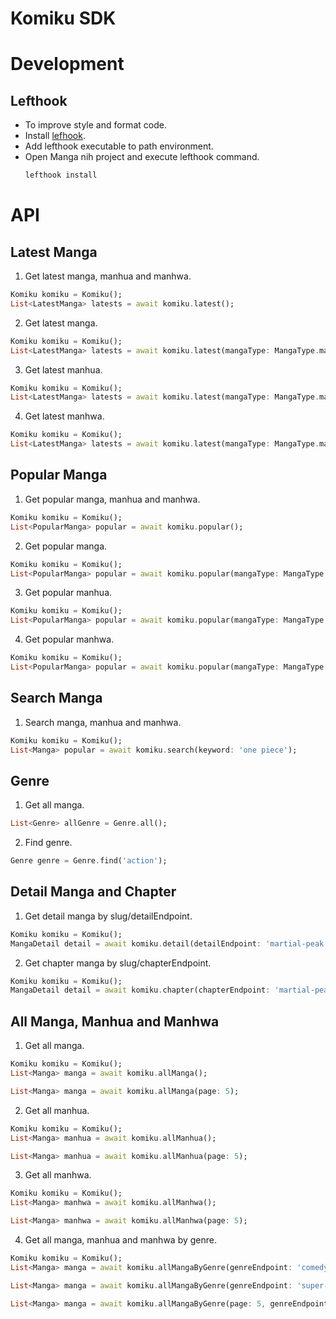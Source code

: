 # Komiku SDK

# Development

## Lefthook

- To improve style and format code.
- Install [lefhook](https://github.com/evilmartians/lefthook).
- Add lefthook executable to path environment.
- Open Manga nih project and execute lefthook command.
  ```bash
  lefthook install
  ```

# API

## Latest Manga

1. Get latest manga, manhua and manhwa.

```dart
Komiku komiku = Komiku();
List<LatestManga> latests = await komiku.latest();
```

2. Get latest manga.

```dart
Komiku komiku = Komiku();
List<LatestManga> latests = await komiku.latest(mangaType: MangaType.manga);
```

3. Get latest manhua.

```dart
Komiku komiku = Komiku();
List<LatestManga> latests = await komiku.latest(mangaType: MangaType.manhua);
```

4. Get latest manhwa.

```dart
Komiku komiku = Komiku();
List<LatestManga> latests = await komiku.latest(mangaType: MangaType.manhwa);
```

## Popular Manga

1. Get popular manga, manhua and manhwa.

```dart
Komiku komiku = Komiku();
List<PopularManga> popular = await komiku.popular();
```

2. Get popular manga.

```dart
Komiku komiku = Komiku();
List<PopularManga> popular = await komiku.popular(mangaType: MangaType.manga);
```

3. Get popular manhua.

```dart
Komiku komiku = Komiku();
List<PopularManga> popular = await komiku.popular(mangaType: MangaType.manhua);
```

4. Get popular manhwa.

```dart
Komiku komiku = Komiku();
List<PopularManga> popular = await komiku.popular(mangaType: MangaType.manhwa);
```

## Search Manga

1. Search manga, manhua and manhwa.

```dart
Komiku komiku = Komiku();
List<Manga> popular = await komiku.search(keyword: 'one piece');
```

## Genre

1. Get all manga.

```dart
List<Genre> allGenre = Genre.all();
```

2. Find genre.

```dart
Genre genre = Genre.find('action');
```

## Detail Manga and Chapter

1. Get detail manga by slug/detailEndpoint.

```dart
Komiku komiku = Komiku();
MangaDetail detail = await komiku.detail(detailEndpoint: 'martial-peak');
```

2. Get chapter manga by slug/chapterEndpoint.

```dart
Komiku komiku = Komiku();
MangaDetail detail = await komiku.chapter(chapterEndpoint: 'martial-peak-chapter-1870');
```

## All Manga, Manhua and Manhwa

1. Get all manga.

```dart
Komiku komiku = Komiku();
List<Manga> manga = await komiku.allManga();

List<Manga> manga = await komiku.allManga(page: 5);
```

2. Get all manhua.

```dart
Komiku komiku = Komiku();
List<Manga> manhua = await komiku.allManhua();

List<Manga> manhua = await komiku.allManhua(page: 5);
```

3. Get all manhwa.

```dart
Komiku komiku = Komiku();
List<Manga> manhwa = await komiku.allManhwa();

List<Manga> manhwa = await komiku.allManhwa(page: 5);
```

4. Get all manga, manhua and manhwa by genre.

```dart
Komiku komiku = Komiku();
List<Manga> manga = await komiku.allMangaByGenre(genreEndpoint: 'comedy');

List<Manga> manga = await komiku.allMangaByGenre(genreEndpoint: 'super-power');

List<Manga> manga = await komiku.allMangaByGenre(page: 5, genreEndpoint: 'action');
```
